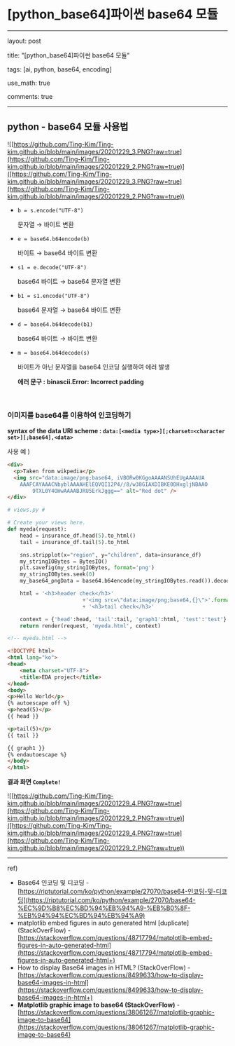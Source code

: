 # [python_base64]파이썬 base64 모듈

---

layout: post

title: "[python_base64]파이썬 base64 모듈"

tags: [ai, python, base64, encoding]

use_math: true

comments: true

---

## python - base64 모듈 사용법

![[https://github.com/Ting-Kim/Ting-kim.github.io/blob/main/images/20201229_3.PNG?raw=true](https://github.com/Ting-Kim/Ting-kim.github.io/blob/main/images/20201229_2.PNG?raw=true)]([https://github.com/Ting-Kim/Ting-kim.github.io/blob/main/images/20201229_3.PNG?raw=true](https://github.com/Ting-Kim/Ting-kim.github.io/blob/main/images/20201229_2.PNG?raw=true))

- `b = s.encode("UTF-8")`

    문자열 → 바이트 변환

- `e = base64.b64encode(b)`

    바이트 → base64 바이트 변환

- `s1 = e.decode("UTF-8")`

    base64 바이트 → base64 문자열 변환

- `b1 = s1.encode("UTF-8")`

    base64 문자열 → base64 바이트 변환

- `d = base64.b64decode(b1)`

    base64 바이트 → 바이트 변환

- `m = base64.b64decode(s)`

    바이트가 아닌 문자열을 base64 인코딩 실행하여 에러 발생

    **에러 문구 :** **binascii.Error: Incorrect padding**

<br>

### 이미지를 base64를 이용하여 인코딩하기

**syntax of the data URI scheme : `data:[<media type>][;charset=<character set>][;base64],<data>`**

사용 예 )

```html
<div>
  <p>Taken from wikpedia</p>
  <img src="data:image/png;base64, iVBORw0KGgoAAAANSUhEUgAAAAUA
    AAAFCAYAAACNbyblAAAAHElEQVQI12P4//8/w38GIAXDIBKE0DHxgljNBAAO
        9TXL0Y4OHwAAAABJRU5ErkJggg==" alt="Red dot" />
</div>
```

```python
# views.py #

# Create your views here.
def myeda(request):
    head = insurance_df.head(5).to_html()
    tail = insurance_df.tail(5).to_html

    sns.stripplot(x="region", y="children", data=insurance_df)
    my_stringIOBytes = BytesIO()
    plt.savefig(my_stringIOBytes, format='png')
    my_stringIOBytes.seek(0)
    my_base64_pngData = base64.b64encode(my_stringIOBytes.read()).decode("UTF-8")

    html = '<h3>header check</h3>'
						+'<img src=\"data:image/png;base64,{}\">'.format(my_base64_pngData) 
						+ '<h3>tail check</h3>'

    context = {'head':head, 'tail':tail, 'graph1':html, 'test':'test'}
    return render(request, 'myeda.html', context)
```

```html
<!-- myeda.html -->

<!DOCTYPE html>
<html lang="ko">
<head>
    <meta charset="UTF-8">
    <title>EDA project</title>
</head>
<body>
<p>Hello World</p>
{% autoescape off %}
<p>head(5)</p>
{{ head }}

<p>tail(5)</p>
{{ tail }}

{{ graph1 }}
{% endautoescape %}
</body>
</html>
```

**결과 화면  `Complete!`**

![[https://github.com/Ting-Kim/Ting-kim.github.io/blob/main/images/20201229_4.PNG?raw=true](https://github.com/Ting-Kim/Ting-kim.github.io/blob/main/images/20201229_2.PNG?raw=true)]([https://github.com/Ting-Kim/Ting-kim.github.io/blob/main/images/20201229_4.PNG?raw=true](https://github.com/Ting-Kim/Ting-kim.github.io/blob/main/images/20201229_2.PNG?raw=true))

---

ref)

- Base64 인코딩 및 디코딩 - [https://riptutorial.com/ko/python/example/27070/base64-인코딩-및-디코딩](https://riptutorial.com/ko/python/example/27070/base64-%EC%9D%B8%EC%BD%94%EB%94%A9-%EB%B0%8F-%EB%94%94%EC%BD%94%EB%94%A9)
- matplotlib embed figures in auto generated html [duplicate] (StackOverFlow) - [https://stackoverflow.com/questions/48717794/matplotlib-embed-figures-in-auto-generated-html](https://stackoverflow.com/questions/48717794/matplotlib-embed-figures-in-auto-generated-html+)
- How to display Base64 images in HTML? (StackOverFlow) - [https://stackoverflow.com/questions/8499633/how-to-display-base64-images-in-html](https://stackoverflow.com/questions/8499633/how-to-display-base64-images-in-html+)
- **Matplotlib graphic image to base64 (StackOverFlow)** - [https://stackoverflow.com/questions/38061267/matplotlib-graphic-image-to-base64](https://stackoverflow.com/questions/38061267/matplotlib-graphic-image-to-base64)